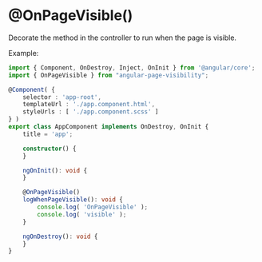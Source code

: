 # @OnPageVisible()

Decorate the method in the controller to run when the page is visible.

Example:

```ts
import { Component, OnDestroy, Inject, OnInit } from '@angular/core';
import { OnPageVisible } from "angular-page-visibility";

@Component( {
    selector : 'app-root',
    templateUrl : './app.component.html',
    styleUrls : [ './app.component.scss' ]
} )
export class AppComponent implements OnDestroy, OnInit {
    title = 'app';

    constructor() {
    }

    ngOnInit(): void {
    }

    @OnPageVisible()
    logWhenPageVisible(): void {
        console.log( 'OnPageVisible' );
        console.log( 'visible' );
    }

    ngOnDestroy(): void {
    }
}
```
